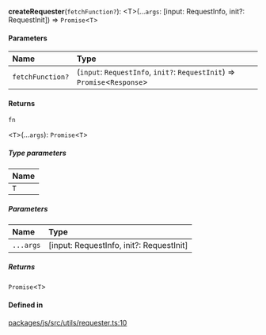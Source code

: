 **createRequester**(`fetchFunction?`): <T\>(...`args`: [input: RequestInfo, init?: RequestInit]) => `Promise`<`T`\>

#### Parameters

| Name | Type |
| :------ | :------ |
| `fetchFunction?` | (`input`: `RequestInfo`, `init?`: `RequestInit`) => `Promise`<`Response`\> |

#### Returns

`fn`

<`T`\>(...`args`): `Promise`<`T`\>

##### Type parameters

| Name |
| :------ |
| `T` |

##### Parameters

| Name | Type |
| :------ | :------ |
| `...args` | [input: RequestInfo, init?: RequestInit] |

##### Returns

`Promise`<`T`\>

#### Defined in

[packages/js/src/utils/requester.ts:10](https://github.com/logto-io/js/blob/5254dee/packages/js/src/utils/requester.ts#L10)
